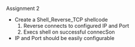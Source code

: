 Assignment 2
  - Create a Shell_Reverse_TCP shellcode
    1. Reverse connects to configured IP and Port
    2. Execs shell on successful connecSon
  - IP and Port should be easily configurable
